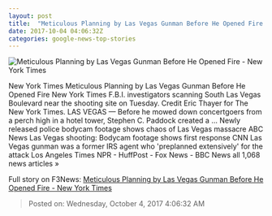 ```yaml
---
layout: post
title:  "Meticulous Planning by Las Vegas Gunman Before He Opened Fire - New York Times"
date: 2017-10-04 04:06:32Z
categories: google-news-top-stories
---
```


![Meticulous Planning by Las Vegas Gunman Before He Opened Fire - New York Times](https://static01.nyt.com/images/2017/10/04/us/04LASVEGAS/04LASVEGAS-facebookJumbo.jpg)

New York Times Meticulous Planning by Las Vegas Gunman Before He Opened Fire New York Times F.B.I. investigators scanning South Las Vegas Boulevard near the shooting site on Tuesday. Credit Eric Thayer for The New York Times. LAS VEGAS — Before he mowed down concertgoers from a perch high in a hotel tower, Stephen C. Paddock created a ... Newly released police bodycam footage shows chaos of Las Vegas massacre ABC News Las Vegas shooting: Bodycam footage shows first response CNN Las Vegas gunman was a former IRS agent who 'preplanned extensively' for the attack Los Angeles Times NPR - HuffPost - Fox News - BBC News all 1,068 news articles »


Full story on F3News: [Meticulous Planning by Las Vegas Gunman Before He Opened Fire - New York Times](http://www.f3nws.com/n/tZkPNJ)

> Posted on: Wednesday, October 4, 2017 4:06:32 AM
